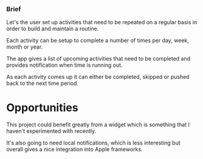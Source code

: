 ### Brief

Let's the user set up activities that need to be repeated on a regular basis in order to build and maintain a routine.

Each activity can be setup to complete a number of times per day, week, month or year. 

The app gives a list of upcoming activities that need to be completed and provides notification when time is running out.

As each activity comes up it can either be completed, skipped or pushed back to the next time period. 

# Opportunities

This project could benefit greatly from a widget which is something that I haven't experimented with recently. 

It's also going to need local notifications, which is less interesting but overall gives a nice integration into Apple frameworks.